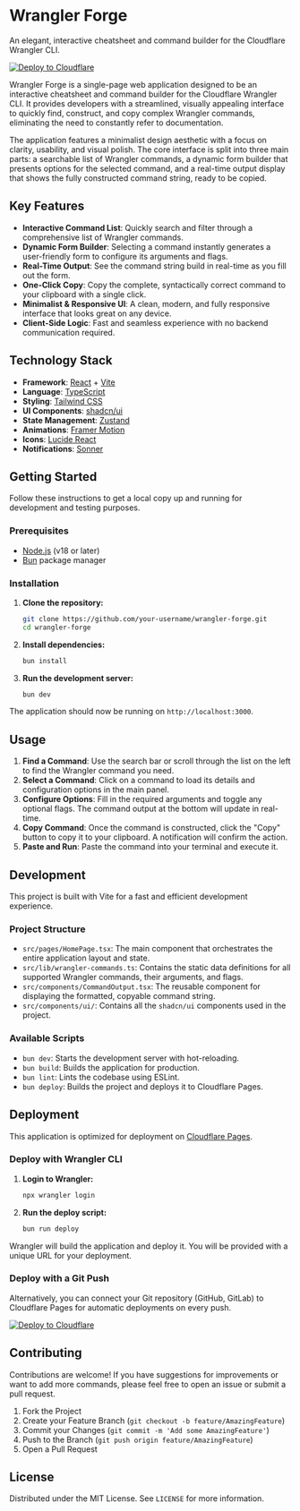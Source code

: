 # Wrangler Forge

An elegant, interactive cheatsheet and command builder for the Cloudflare Wrangler CLI.

[![Deploy to Cloudflare](https://deploy.workers.cloudflare.com/button)](https://deploy.workers.cloudflare.com/?url=https://github.com/mustafasneu/generated-app-20250928-091531)

Wrangler Forge is a single-page web application designed to be an interactive cheatsheet and command builder for the Cloudflare Wrangler CLI. It provides developers with a streamlined, visually appealing interface to quickly find, construct, and copy complex Wrangler commands, eliminating the need to constantly refer to documentation.

The application features a minimalist design aesthetic with a focus on clarity, usability, and visual polish. The core interface is split into three main parts: a searchable list of Wrangler commands, a dynamic form builder that presents options for the selected command, and a real-time output display that shows the fully constructed command string, ready to be copied.

## Key Features

-   **Interactive Command List**: Quickly search and filter through a comprehensive list of Wrangler commands.
-   **Dynamic Form Builder**: Selecting a command instantly generates a user-friendly form to configure its arguments and flags.
-   **Real-Time Output**: See the command string build in real-time as you fill out the form.
-   **One-Click Copy**: Copy the complete, syntactically correct command to your clipboard with a single click.
-   **Minimalist & Responsive UI**: A clean, modern, and fully responsive interface that looks great on any device.
-   **Client-Side Logic**: Fast and seamless experience with no backend communication required.

## Technology Stack

-   **Framework**: [React](https://react.dev/) + [Vite](https://vitejs.dev/)
-   **Language**: [TypeScript](https://www.typescriptlang.org/)
-   **Styling**: [Tailwind CSS](https://tailwindcss.com/)
-   **UI Components**: [shadcn/ui](https://ui.shadcn.com/)
-   **State Management**: [Zustand](https://zustand-demo.pmnd.rs/)
-   **Animations**: [Framer Motion](https://www.framer.com/motion/)
-   **Icons**: [Lucide React](https://lucide.dev/)
-   **Notifications**: [Sonner](https://sonner.emilkowal.ski/)

## Getting Started

Follow these instructions to get a local copy up and running for development and testing purposes.

### Prerequisites

-   [Node.js](https://nodejs.org/) (v18 or later)
-   [Bun](https://bun.sh/) package manager

### Installation

1.  **Clone the repository:**
    ```sh
    git clone https://github.com/your-username/wrangler-forge.git
    cd wrangler-forge
    ```

2.  **Install dependencies:**
    ```sh
    bun install
    ```

3.  **Run the development server:**
    ```sh
    bun dev
    ```

The application should now be running on `http://localhost:3000`.

## Usage

1.  **Find a Command**: Use the search bar or scroll through the list on the left to find the Wrangler command you need.
2.  **Select a Command**: Click on a command to load its details and configuration options in the main panel.
3.  **Configure Options**: Fill in the required arguments and toggle any optional flags. The command output at the bottom will update in real-time.
4.  **Copy Command**: Once the command is constructed, click the "Copy" button to copy it to your clipboard. A notification will confirm the action.
5.  **Paste and Run**: Paste the command into your terminal and execute it.

## Development

This project is built with Vite for a fast and efficient development experience.

### Project Structure

-   `src/pages/HomePage.tsx`: The main component that orchestrates the entire application layout and state.
-   `src/lib/wrangler-commands.ts`: Contains the static data definitions for all supported Wrangler commands, their arguments, and flags.
-   `src/components/CommandOutput.tsx`: The reusable component for displaying the formatted, copyable command string.
-   `src/components/ui/`: Contains all the `shadcn/ui` components used in the project.

### Available Scripts

-   `bun dev`: Starts the development server with hot-reloading.
-   `bun build`: Builds the application for production.
-   `bun lint`: Lints the codebase using ESLint.
-   `bun deploy`: Builds the project and deploys it to Cloudflare Pages.

## Deployment

This application is optimized for deployment on [Cloudflare Pages](https://pages.cloudflare.com/).

### Deploy with Wrangler CLI

1.  **Login to Wrangler:**
    ```sh
    npx wrangler login
    ```

2.  **Run the deploy script:**
    ```sh
    bun run deploy
    ```

Wrangler will build the application and deploy it. You will be provided with a unique URL for your deployment.

### Deploy with a Git Push

Alternatively, you can connect your Git repository (GitHub, GitLab) to Cloudflare Pages for automatic deployments on every push.

[![Deploy to Cloudflare](https://deploy.workers.cloudflare.com/button)](https://deploy.workers.cloudflare.com/?url=https://github.com/mustafasneu/generated-app-20250928-091531)

## Contributing

Contributions are welcome! If you have suggestions for improvements or want to add more commands, please feel free to open an issue or submit a pull request.

1.  Fork the Project
2.  Create your Feature Branch (`git checkout -b feature/AmazingFeature`)
3.  Commit your Changes (`git commit -m 'Add some AmazingFeature'`)
4.  Push to the Branch (`git push origin feature/AmazingFeature`)
5.  Open a Pull Request

## License

Distributed under the MIT License. See `LICENSE` for more information.